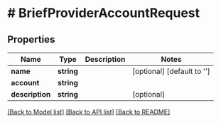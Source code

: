 # # BriefProviderAccountRequest

## Properties

Name | Type | Description | Notes
------------ | ------------- | ------------- | -------------
**name** | **string** |  | [optional] [default to '']
**account** | **string** |  |
**description** | **string** |  | [optional]

[[Back to Model list]](../../README.md#models) [[Back to API list]](../../README.md#endpoints) [[Back to README]](../../README.md)
